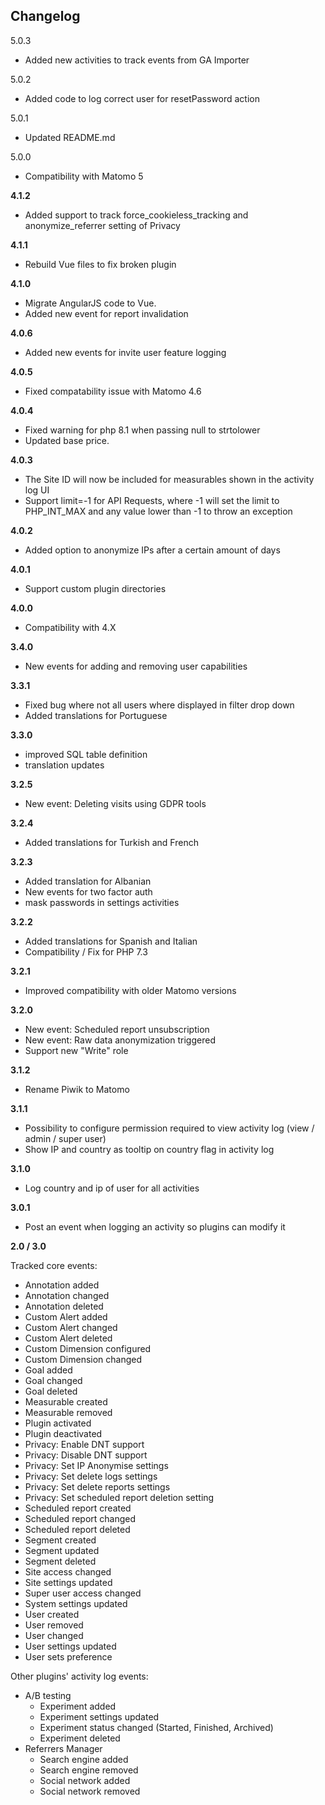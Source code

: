## Changelog

5.0.3
- Added new activities to track events from GA Importer

5.0.2
- Added code to log correct user for resetPassword action

5.0.1
- Updated README.md

5.0.0
- Compatibility with Matomo 5

__4.1.2__
- Added support to track force_cookieless_tracking and anonymize_referrer setting of Privacy

__4.1.1__
- Rebuild Vue files to fix broken plugin

__4.1.0__
- Migrate AngularJS code to Vue.
- Added new event for report invalidation

__4.0.6__
- Added new events for invite user feature logging

__4.0.5__
- Fixed compatability issue with Matomo 4.6

__4.0.4__
- Fixed warning for php 8.1 when passing null to strtolower 
- Updated base price.

__4.0.3__

- The Site ID will now be included for measurables shown in the activity log UI
- Support limit=-1 for API Requests, where -1 will set the limit to PHP_INT_MAX and any value lower than -1 to throw an exception

__4.0.2__

- Added option to anonymize IPs after a certain amount of days

__4.0.1__

- Support custom plugin directories

__4.0.0__

- Compatibility with 4.X

__3.4.0__

- New events for adding and removing user capabilities

__3.3.1__

- Fixed bug where not all users where displayed in filter drop down
- Added translations for Portuguese

__3.3.0__

- improved SQL table definition
- translation updates

__3.2.5__

- New event: Deleting visits using GDPR tools

__3.2.4__

- Added translations for Turkish and French

__3.2.3__

- Added translation for Albanian
- New events for two factor auth
- mask passwords in settings activities

__3.2.2__

- Added translations for Spanish and Italian
- Compatibility / Fix for PHP 7.3

__3.2.1__

- Improved compatibility with older Matomo versions

__3.2.0__

- New event: Scheduled report unsubscription
- New event: Raw data anonymization triggered
- Support new "Write" role

__3.1.2__

- Rename Piwik to Matomo

__3.1.1__

- Possibility to configure permission required to view activity log (view / admin / super user)
- Show IP and country as tooltip on country flag in activity log

__3.1.0__

- Log country and ip of user for all activities

__3.0.1__

- Post an event when logging an activity so plugins can modify it

__2.0 / 3.0__

Tracked core events:

* Annotation added
* Annotation changed
* Annotation deleted
* Custom Alert added
* Custom Alert changed
* Custom Alert deleted
* Custom Dimension configured
* Custom Dimension changed
* Goal added
* Goal changed
* Goal deleted
* Measurable created
* Measurable removed
* Plugin activated
* Plugin deactivated
* Privacy: Enable DNT support
* Privacy: Disable DNT support
* Privacy: Set IP Anonymise settings 
* Privacy: Set delete logs settings
* Privacy: Set delete reports settings
* Privacy: Set scheduled report deletion setting
* Scheduled report created
* Scheduled report changed
* Scheduled report deleted
* Segment created
* Segment updated
* Segment deleted
* Site access changed
* Site settings updated
* Super user access changed
* System settings updated
* User created
* User removed
* User changed
* User settings updated
* User sets preference

Other plugins' activity log events:

* A/B testing
    - Experiment added
    - Experiment settings updated
    - Experiment status changed (Started, Finished, Archived)
    - Experiment deleted
* Referrers Manager
    - Search engine added
    - Search engine removed
    - Social network added
    - Social network removed
    
